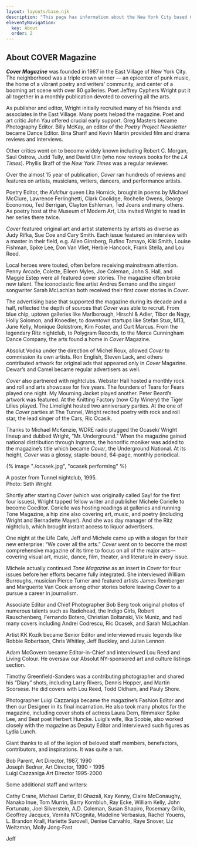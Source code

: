 ```yaml
---
layout: layouts/base.njk
description: "This page has information about the New York City based Cover Magazine published by Jeffrey Cyphers Wright for 13 years until 2000."
eleventyNavigation:
  key: About
  order: 2
---
```


 <article class="article">

<h1>About COVER Magazine</h1>

**_Cover Magazine_** was founded in 1987 in the East Village of New York City. The neighborhood was a triple crown winner — an epicenter of punk music, the home of a vibrant poetry and writers’ community, and center of a booming art scene with over 80 galleries. Poet Jeffrey Cyphers Wright put it all together in a monthly publication devoted to covering all the arts.

As publisher and editor, Wright initially recruited many of his friends and associates in the East Village. Many poets helped the magazine. Poet and art critic John Yau offered crucial early support. Greg Masters became Photography Editor. Billy McKay, an editor of the <em>Poetry Project Newsletter</em> became Dance Editor. Bina Sharif and Kevin Martin provided film and drama reviews and interviews.

Other critics went on to become widely known including Robert C. Morgan, Saul Ostrow, Judd Tully, and David Ulin (who now reviews books for the _LA Times_). Phyllis Braff of the _New York Times_ was a regular reviewer.

Over the almost 15 year of publication, _Cover_ ran hundreds of reviews and features on artists, musicians, writers, dancers, and performance artists. 

Poetry Editor, the _Kulchur_ queen Lita Hornick, brought in poems by Michael McClure, Lawrence Ferlinghetti, Clark Coolidge, Rochelle Owens, George Economou, Ted Berrigan, Clayton Eshleman, Ted Joans and many others. As poetry host at the Museum of Modern Art, Lita invited Wright to read in her series there twice. 

_Cover_ featured original art and artist statements by artists as diverse as Judy Rifka, Sue Coe and Cary Smith. Each issue featured an interview with a master in their field, e.g. Allen Ginsberg, Rufino Tamayo, Kiki Smith, Louise Fishman, Spike Lee, Don Van Vliet, Herbie Hancock, Frank Stella, and Lou Reed.

Local heroes were touted, often before receiving mainstream attention. Penny Arcade, Colette, Eileen Myles, Joe Coleman, John S. Hall, and Maggie Estep were all featured cover stories. The magazine often broke new talent. The iconoclastic fine artist Andres Serrano and the singer/ songwriter Sarah McLachlan both received their first cover stories in _Cover_.

The advertising base that supported the magazine during its decade and a half, reflected the depth of sources that _Cover_ was able to recruit. From blue chip, uptown galleries like Marlborough, Hirschl & Adler, Tibor de Nagy, Holly Solomon, and Knoedler, to downtown startups like Stefan Stux, M13, June Kelly, Monique Goldstrom, Kim Foster, and Curt Marcus. From the legendary Ritz nightclub, to Polygram Records, to the Merce Cunningham Dance Company, the arts found a home in _Cover_ Magazine.

Absolut Vodka under the direction of Michel Roux, allowed _Cover_ to commission its own artists. Ron English, Steven Lack, and others contributed artwork for original ads that appeared only in _Cover_ Magazine. Dewar’s and Camel became regular advertisers as well.

_Cover_ also partnered with nightclubs. Webster Hall hosted a monthly rock and roll and arts showcase for five years. The founders of Tears for Fears played one night. My Mourning Jacket played another. Peter Beard’s artwork was featured. At the Knitting Factory (now City Winery) the Tiger Lilies played. The Limelight hosted two anniversary parties. At the one of the *Cover* parties at The Tunnel, Wright recited poetry with rock and roll star, the lead singer of the Cars, Ric Ocasik.

Thanks to Michael McKenzie, WDRE radio plugged the Ocasek/ Wright lineup and dubbed Wright, “Mr. Underground.” When the magazine gained national distribution through Ingrams, the honorific moniker was added to the magazine’s title which became *Cover*, the Underground National. At its height, *Cover*  was a glossy, staple-bound, 64-page, monthly periodical.

<div class="pic-wrap">
  
  {% image "./ocasek.jpg", "ocasek performing" %}
  
  <div class=pic-caption><p>A poster from Tunnel nightclub, 1995.<br>Photo: Seth Wright</p></div>
</div>

Shortly after starting _Cover_ (which was originally called Say! for the first four issues), Wright tapped fellow writer and publisher Michele Corielle to become Coeditor. Corielle was hosting readings at galleries and running Tone Magazine, a hip zine also covering art, music, and poetry (including Wright and Bernadette Mayer). And she was day manager of the Ritz nightclub, which brought instant access to liquor advertisers.

One night at the Life Cafe, Jeff and Michele came up with a slogan for their new enterprise: “We cover all the arts.” _Cover_ went on to become the most comprehensive magazine of its time to focus on all of the major arts—covering visual art, music, dance, film, theater, and literature in every issue.

Michele actually continued _Tone Magazine_ as an insert in _Cover_ for four issues before her efforts became fully integrated. She interviewed William Burroughs, musician Pierce Turner and featured artists James Romberger and Marguerite Van Cook among other stories before leaving _Cover_ to a pursue a career in journalism.

Associate Editor and Chief Photographer Bob Berg took original photos of numerous talents such as Radiohead, the Indigo Girls, Robert Rauschenberg, Fernando Botero, Christian Boltanski, Vik Muniz, and had many covers including Andrei Codrescu, Ric Ocasek, and Sarah McLachlan.

Artist KK Kozik became Senior Editor and interviewed music legends like Robbie Robertson, Chris Whitley, Jeff Buckley, and Julian Lennon.

Adam McGovern became Editor-in-Chief and interviewed Lou Reed and Living Colour. He oversaw our Absolut NY-sponsored art and culture listings section.

Timothy Greenfield-Sanders was a contributing photographer and shared his “Diary” shots, including Larry Rivers, Dennis Hopper, and Martin Scorsese. He did covers with Lou Reed, Todd Oldham, and Pauly Shore. 

Photographer Luigi Cazzaniga became the magazine’s Fashion Editor and then our Designer in its final incarnation. He also took many photos for the magazine, including cover shots of actress Laura Dern, filmmaker Spike Lee, and Beat poet Herbert Huncke. Luigi’s wife, Ilka Scobie, also worked closely with the magazine as Deputy Editor and interviewed such figures as Lydia Lunch.

Giant thanks to all of the legion of beloved staff members, benefactors, contributors, and inspirations. It was quite a run.

Bob Parent, Art Director, 1987, 1990  
Joseph Bednar, Art Director, 1990 - 1995  
Luigi Cazzaniga  Art Director 1995-2000  

Some additional staff and writers:

Cathy Crane, Michael Carter, El Ghazali, Kay Kenny, Claire McConaughy, Nanako Inue, Tom Murrin, Barry Kornbluh, Ray Ecke, William Kelly, John Fortunato, Joel Silverstein, A.D. Coleman, Susan Shapiro, Rosemary Grillo, Geoffrey Jacques, Vernita N’Cognita, Madeline Verbasius, Rachel Youens, L. Brandon Krall, Hariette Surovell, Denise Carvahlo, Raye Snover, Liz Weitzman, Molly Jong-Fast

Jeff
</article>